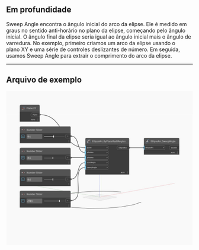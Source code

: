 ## Em profundidade
Sweep Angle encontra o ângulo inicial do arco da elipse. Ele é medido em graus no sentido anti-horário no plano da elipse, começando pelo ângulo inicial. O ângulo final da elipse seria igual ao ângulo inicial mais o ângulo de varredura. No exemplo, primeiro criamos um arco da elipse usando o plano XY e uma série de controles deslizantes de número. Em seguida, usamos Sweep Angle para extrair o comprimento do arco da elipse.
___
## Arquivo de exemplo

![SweepAngle](./Autodesk.DesignScript.Geometry.EllipseArc.SweepAngle_img.jpg)

